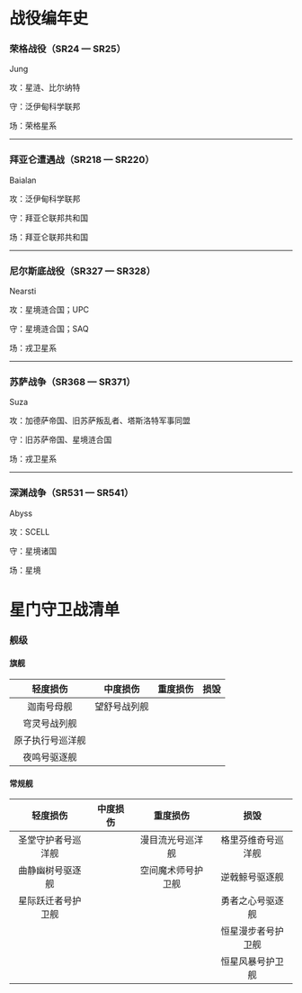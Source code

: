 # 战役编年史





### 荣格战役（SR24 — SR25）



Jung

攻：星涟、比尔纳特

守：泛伊甸科学联邦

场：荣格星系



---



### 拜亚仑遭遇战（SR218 — SR220）



Baialan

攻：泛伊甸科学联邦

守：拜亚仑联邦共和国

场：拜亚仑联邦共和国



---



### 尼尔斯底战役（SR327 — SR328）



Nearsti

攻：星境涟合国；UPC

守：星境涟合国；SAQ

场：戎卫星系



---



### 苏萨战争（SR368 — SR371）



Suza

攻：加德萨帝国、旧苏萨叛乱者、塔斯洛特军事同盟

守：旧苏萨帝国、星境涟合国

场：戎卫星系



---



### 深渊战争（SR531 — SR541）



Abyss

攻：SCELL

守：星境诸国

场：星境







# 星门守卫战清单





### 舰级



#### 旗舰

|     轻度损伤     |   中度损伤   | 重度损伤 | 损毁 |
| :--------------: | :----------: | :------: | :--: |
|    迦南号母舰    | 望舒号战列舰 |          |      |
|   穹灵号战列舰   |              |          |      |
| 原子执行号巡洋舰 |              |          |      |
|   夜鸣号驱逐舰   |              |          |      |



#### 常规舰

|      轻度损伤      | 中度损伤 |      重度损伤      |        损毁        |
| :----------------: | :------: | :----------------: | :----------------: |
| 圣堂守护者号巡洋舰 |          |  漫目流光号巡洋舰  | 格里芬维奇号巡洋舰 |
|  曲静幽树号驱逐舰  |          | 空间魔术师号护卫舰 |   逆戟鲸号驱逐舰   |
| 星际跃迁者号护卫舰 |          |                    |  勇者之心号驱逐舰  |
|                    |          |                    | 恒星漫步者号护卫舰 |
|                    |          |                    |  恒星风暴号护卫舰  |

























